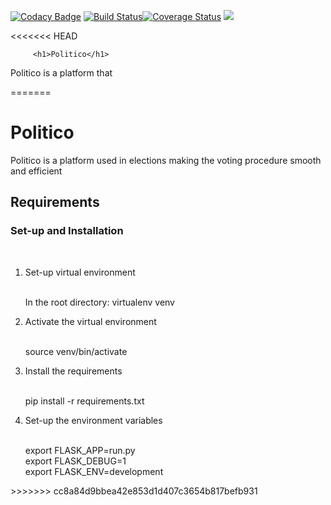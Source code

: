[![Codacy Badge](https://api.codacy.com/project/badge/Grade/bbcb75a47fed4509a006645dae946fad)](https://app.codacy.com/app/MoraaS/Politicosystem?utm_source=github.com&utm_medium=referral&utm_content=MoraaS/Politicosystem&utm_campaign=Badge_Grade_Dashboard)
[![Build Status](https://travis-ci.org/MoraaS/Politicosystem.svg?branch=develop)](https://travis-ci.org/MoraaS/Politicosystem)[![Coverage Status](https://coveralls.io/repos/github/MoraaS/Politicosystem/badge.svg)](https://coveralls.io/github/MoraaS/Politicosystem)
<a href="https://codeclimate.com/github/MoraaS/Politicosystem/maintainability"><img src="https://api.codeclimate.com/v1/badges/0d1a30ed1d095a439fc7/maintainability" /></a>

<<<<<<< HEAD

         <h1>Politico</h1>

Politico is a platform that 
<ul>
</ul>
=======
<h1>Politico</h1>
<p> Politico is a platform used in elections making the voting procedure smooth and efficient</p>

<h2>Requirements</h2>


<h3>Set-up and Installation</h3><br>

<ol>
  <li>Set-up virtual environment</li><br>
  
 In the root directory: virtualenv venv
 
  <li> Activate the virtual environment</li><br>
  
 source venv/bin/activate
 
  <li>Install the requirements</li><br>
  
  pip install -r requirements.txt
  
  <li> Set-up the environment variables</li><br>
  
  export FLASK_APP=run.py<br>
  export FLASK_DEBUG=1<br>
  export FLASK_ENV=development<br>
  
</ol>
>>>>>>> cc8a84d9bbea42e853d1d407c3654b817befb931
